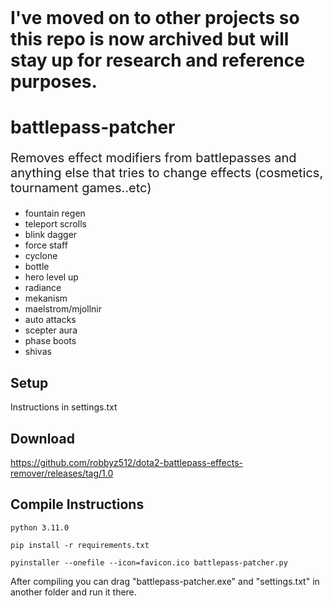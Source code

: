 <br>

# I've moved on to other projects so this repo is now archived but will stay up for research and reference purposes.

# battlepass-patcher

<p style="font-size:20px">
Removes effect modifiers from battlepasses and anything else that tries to change effects (cosmetics, tournament games..etc)
</p>

-   fountain regen
-   teleport scrolls
-   blink dagger
-   force staff
-   cyclone
-   bottle
-   hero level up
-   radiance
-   mekanism
-   maelstrom/mjollnir
-   auto attacks
-   scepter aura
-   phase boots
-   shivas

## Setup

Instructions in settings.txt

## Download

https://github.com/robbyz512/dota2-battlepass-effects-remover/releases/tag/1.0

## Compile Instructions

`python 3.11.0`

`pip install -r requirements.txt`

`pyinstaller --onefile --icon=favicon.ico battlepass-patcher.py`

After compiling you can drag "battlepass-patcher.exe" and "settings.txt" in another folder and run it there.
